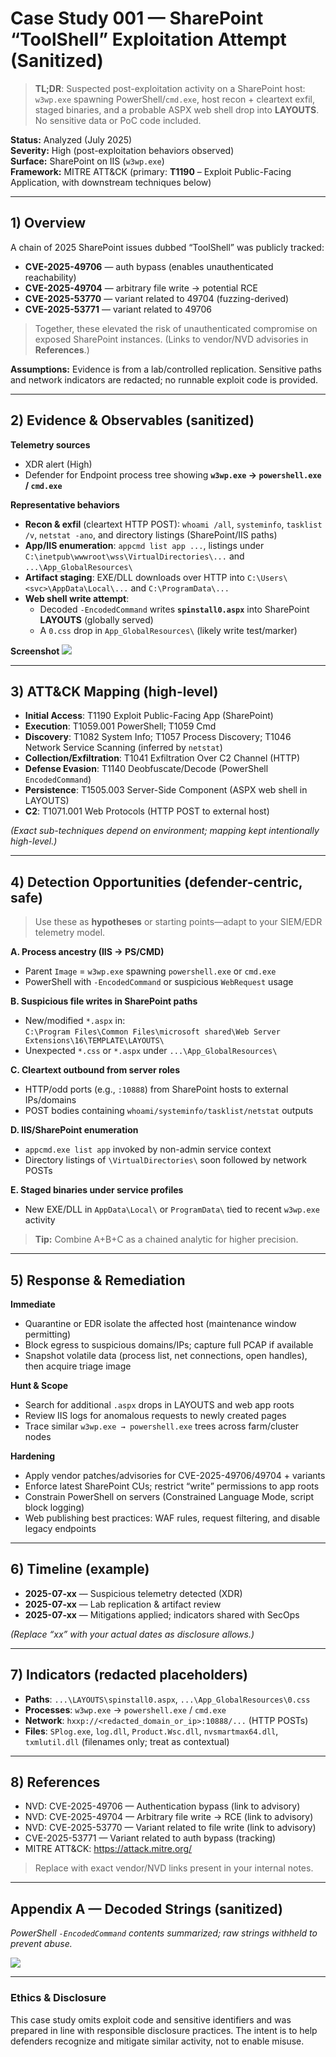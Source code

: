 # Case Study 001 — SharePoint “ToolShell” Exploitation Attempt (Sanitized)

> **TL;DR**: Suspected post-exploitation activity on a SharePoint host: `w3wp.exe` spawning PowerShell/`cmd.exe`, host recon + cleartext exfil, staged binaries, and a probable ASPX web shell drop into **LAYOUTS**. No sensitive data or PoC code included.

**Status:** Analyzed (July 2025)  
**Severity:** High (post-exploitation behaviors observed)  
**Surface:** SharePoint on IIS (`w3wp.exe`)  
**Framework:** MITRE ATT&CK (primary: **T1190** – Exploit Public-Facing Application, with downstream techniques below)

---

## 1) Overview

A chain of 2025 SharePoint issues dubbed “ToolShell” was publicly tracked:

- **CVE-2025-49706** — auth bypass (enables unauthenticated reachability)  
- **CVE-2025-49704** — arbitrary file write → potential RCE  
- **CVE-2025-53770** — variant related to 49704 (fuzzing-derived)  
- **CVE-2025-53771** — variant related to 49706

> Together, these elevated the risk of unauthenticated compromise on exposed SharePoint instances. (Links to vendor/NVD advisories in **References**.)

**Assumptions:** Evidence is from a lab/controlled replication. Sensitive paths and network indicators are redacted; no runnable exploit code is provided.

---

## 2) Evidence & Observables (sanitized)

**Telemetry sources**
- XDR alert (High)
- Defender for Endpoint process tree showing **`w3wp.exe` → `powershell.exe` / `cmd.exe`**

**Representative behaviors**
- **Recon & exfil** (cleartext HTTP POST): `whoami /all`, `systeminfo`, `tasklist /v`, `netstat -ano`, and directory listings (SharePoint/IIS paths)
- **App/IIS enumeration**: `appcmd list app ...`, listings under `C:\inetpub\wwwroot\wss\VirtualDirectories\...` and `...\App_GlobalResources\`
- **Artifact staging**: EXE/DLL downloads over HTTP into `C:\Users\<svc>\AppData\Local\...` and `C:\ProgramData\...`
- **Web shell write attempt**:
  - Decoded `-EncodedCommand` writes **`spinstall0.aspx`** into SharePoint **LAYOUTS** (globally served)
  - A `0.css` drop in `App_GlobalResources\` (likely write test/marker)

**Screenshot**
![](attachments/POC-Decoded-Strings.png)

---

## 3) ATT&CK Mapping (high-level)

- **Initial Access**: T1190 Exploit Public-Facing App (SharePoint)  
- **Execution**: T1059.001 PowerShell; T1059 Cmd  
- **Discovery**: T1082 System Info; T1057 Process Discovery; T1046 Network Service Scanning (inferred by `netstat`)  
- **Collection/Exfiltration**: T1041 Exfiltration Over C2 Channel (HTTP)  
- **Defense Evasion**: T1140 Deobfuscate/Decode (PowerShell `EncodedCommand`)  
- **Persistence**: T1505.003 Server-Side Component (ASPX web shell in LAYOUTS)  
- **C2**: T1071.001 Web Protocols (HTTP POST to external host)

*(Exact sub-techniques depend on environment; mapping kept intentionally high-level.)*

---

## 4) Detection Opportunities (defender-centric, safe)

> Use these as **hypotheses** or starting points—adapt to your SIEM/EDR telemetry model.

**A. Process ancestry (IIS → PS/CMD)**  
- Parent `Image` = `w3wp.exe` spawning `powershell.exe` or `cmd.exe`
- PowerShell with `-EncodedCommand` or suspicious `WebRequest` usage

**B. Suspicious file writes in SharePoint paths**  
- New/modified `*.aspx` in:  
  `C:\Program Files\Common Files\microsoft shared\Web Server Extensions\16\TEMPLATE\LAYOUTS\`
- Unexpected `*.css` or `*.aspx` under `...\App_GlobalResources\`

**C. Cleartext outbound from server roles**  
- HTTP/odd ports (e.g., `:10888`) from SharePoint hosts to external IPs/domains  
- POST bodies containing `whoami/systeminfo/tasklist/netstat` outputs

**D. IIS/SharePoint enumeration**  
- `appcmd.exe list app` invoked by non-admin service context
- Directory listings of `\VirtualDirectories\` soon followed by network POSTs

**E. Staged binaries under service profiles**  
- New EXE/DLL in `AppData\Local\` or `ProgramData\` tied to recent `w3wp.exe` activity

> **Tip:** Combine A+B+C as a chained analytic for higher precision.

---

## 5) Response & Remediation

**Immediate**
- Quarantine or EDR isolate the affected host (maintenance window permitting)
- Block egress to suspicious domains/IPs; capture full PCAP if available
- Snapshot volatile data (process list, net connections, open handles), then acquire triage image

**Hunt & Scope**
- Search for additional `.aspx` drops in LAYOUTS and web app roots
- Review IIS logs for anomalous requests to newly created pages
- Trace similar `w3wp.exe → powershell.exe` trees across farm/cluster nodes

**Hardening**
- Apply vendor patches/advisories for CVE-2025-49706/49704 + variants
- Enforce latest SharePoint CUs; restrict “write” permissions to app roots
- Constrain PowerShell on servers (Constrained Language Mode, script block logging)
- Web publishing best practices: WAF rules, request filtering, and disable legacy endpoints

---

## 6) Timeline (example)

- **2025-07-xx** — Suspicious telemetry detected (XDR)  
- **2025-07-xx** — Lab replication & artifact review  
- **2025-07-xx** — Mitigations applied; indicators shared with SecOps

*(Replace “xx” with your actual dates as disclosure allows.)*

---

## 7) Indicators (redacted placeholders)

- **Paths**: `...\LAYOUTS\spinstall0.aspx`, `...\App_GlobalResources\0.css`  
- **Processes**: `w3wp.exe` → `powershell.exe` / `cmd.exe`  
- **Network**: `hxxp://<redacted_domain_or_ip>:10888/...` (HTTP POSTs)  
- **Files**: `SPlog.exe`, `log.dll`, `Product.Wsc.dll`, `nvsmartmax64.dll`, `txmlutil.dll` (filenames only; treat as contextual)

---

## 8) References

- NVD: CVE-2025-49706 — Authentication bypass (link to advisory)  
- NVD: CVE-2025-49704 — Arbitrary file write → RCE (link to advisory)  
- NVD: CVE-2025-53770 — Variant related to file write (link to advisory)  
- CVE-2025-53771 — Variant related to auth bypass (tracking)  
- MITRE ATT&CK: https://attack.mitre.org/

> Replace with exact vendor/NVD links present in your internal notes.

---

## Appendix A — Decoded Strings (sanitized)
*PowerShell `-EncodedCommand` contents summarized; raw strings withheld to prevent abuse.*

![](attachments/POC-Decoded-Strings.png)

---

### Ethics & Disclosure

This case study omits exploit code and sensitive identifiers and was prepared in line with responsible disclosure practices. The intent is to help defenders recognize and mitigate similar activity, not to enable misuse.
